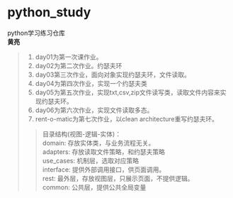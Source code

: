 # python_study
python学习练习仓库  
**黄亮**
>1. day01为第一次课作业。 
>2. day02为第二次作业。约瑟夫环
>3. day03第三次作业，面向对象实现约瑟夫环，文件读取。
>4. day04为第四次作业，实现一个约瑟夫类
>5. day05为第五次作业，实现txt,csv,zip文件读写类，读取文件内容来实现约瑟夫环。
>6. day06为第六次作业，实现文件读取多态。
>7. rent-o-matic为第七次作业，以clean architecture重写约瑟夫环。
>>目录结构(视图-逻辑-实体)：  
>>domain: 存放实体类，与业务流程无关。   
>>adapters: 存放读取文件策略，和约瑟夫策略  
>>use_cases: 机制层，选取对应策略  
>>interface: 提供外部调用接口，供页面调用。  
>>rest: 最外层，存放视图层，只展示页面，不提供逻辑。  
>>common: 公共层，提供公共全局变量
